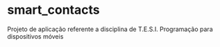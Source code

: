 # smart_contacts
Projeto de aplicação referente a disciplina de T.E.S.I. Programação para dispositivos móveis
